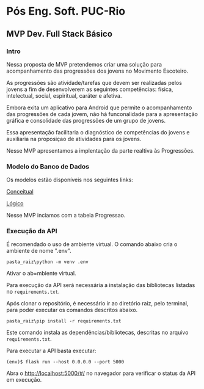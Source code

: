 # Pós Eng. Soft. PUC-Rio
## MVP Dev. Full Stack Básico

### Intro
Nessa proposta de MVP pretendemos criar uma solução para acompanhamento das progressões dos jovens no Movimento Escoteiro.

As progressões são atividade/tarefas que devem ser realizadas pelos jovens a fim de desenvolverem as seguintes competências: física, intelectual, social, espiritual, caráter e afetiva.

Embora exita um aplicativo para Android que permite o acompanhamento das progressões de cada jovem, não há funconalidade para a apresentação gráfica e consolidade das progressões de um grupo de jovens.

Essa apresentação facilitaria o diagnóstico de competências do jovens e auxiliaria na proposiçao de atividades para os jovens.

Nesse MVP apresentamos a implentação da parte realtiva às Progressões.

### Modelo do Banco de Dados

Os modelos estão disponíveis nos seguintes links:

[Conceitual](https://app.brmodeloweb.com/#!/publicview/6756350fec67b41b61bd77e6)

[Lógico](https://app.brmodeloweb.com/#!/publicview/67563463ec67b41b61bd77c7)

Nesse MVP inciamos com a tabela Progressao.

### Execução da API

É recomendado o uso de ambiente virtual. O comando abaixo cria o ambiente de nome ".env".

```
pasta_raiz\python -m venv .env
```
Ativar o ab=mbiente virtual.

Para execução da API será necessária a instalação das bibliotecas listadas no `requirements.txt`.

Após clonar o repositório, é necessário ir ao diretório raiz, pelo terminal, para poder executar os comandos descritos abaixo.

```
pasta_raiz\pip install -r requirements.txt
```

Este comando instala as dependências/bibliotecas, descritas no arquivo `requirements.txt`.

Para executar a API  basta executar:

```
(env)$ flask run --host 0.0.0.0 --port 5000
```

Abra o [http://localhost:5000/#/](http://localhost:5000/#/) no navegador para verificar o status da API em execução.
